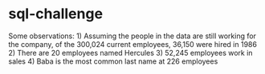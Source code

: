 # sql-challenge

Some observations:
	1) Assuming the people in the data are still working for the company, of the 300,024 current employees,  36,150 were hired in 1986
	2) There are 20 employees named Hercules
	3) 52,245 employees work in sales
	4) Baba is the most common last name at 226 employees